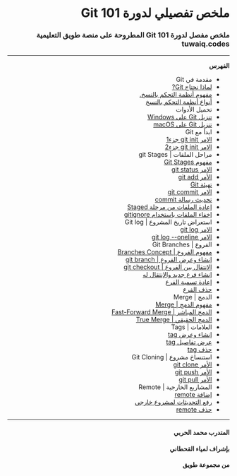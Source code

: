 <div dir="rtl">
  
  # ملخص تفصيلي لدورة Git 101
  
  ### ملخص مفصل لدورة Git 101 المطروحة على منصة طويق التعليمية tuwaiq.codes 
  
  ****
  **الفهرس**
  - مقدمة في Git
  - [لماذا نحتاج Git?](#github.com/mohammed-tu/Learn-Git/blob/main/%D9%85%D9%82%D8%AF%D9%85%D8%A9%20%D9%81%D9%8A%20Git/%D9%84%D9%85%D8%A7%D8%B0%D8%A7%20%D9%86%D8%AD%D8%AA%D8%A7%D8%AC%20Git%3F.md)
  - [مفهوم أنظمة التحكم بالنسخ.](#github.com/mohammed-tu/Learn-Git/blob/main/%D9%85%D9%82%D8%AF%D9%85%D8%A9%20%D9%81%D9%8A%20Git/%D9%85%D9%81%D9%87%D9%88%D9%85%20%D8%A3%D9%86%D8%B8%D9%85%D8%A9%20%D8%A7%D9%84%D8%AA%D8%AD%D9%83%D9%85%20%D8%A8%D8%A7%D9%84%D9%86%D8%B3%D8%AE.md)
  - [أنواع أنظمة التحكم بالنسخ](#github.com/mohammed-tu/Learn-Git/blob/main/%D9%85%D9%82%D8%AF%D9%85%D8%A9%20%D9%81%D9%8A%20Git/%D8%A3%D9%86%D9%88%D8%A7%D8%B9%20%D8%A3%D9%86%D8%B8%D9%85%D8%A9%20%D8%A7%D9%84%D8%AA%D8%AD%D9%83%D9%85%20%D8%A8%D8%A7%D9%84%D9%86%D8%B3%D8%AE.md)
  - تحميل الأدوات
  - [تنزيل Git على Windows](#github.com/mohammed-tu/Learn-Git/blob/main/%D8%AA%D8%AD%D9%85%D9%8A%D9%84%20%D8%A7%D9%84%D8%A3%D8%AF%D9%88%D8%A7%D8%AA/%D8%AA%D9%86%D8%B2%D9%8A%D9%84%20Git%20%D8%B9%D9%84%D9%89%20Windows.md)
  - [تنزيل Git على macOS](#github.com/mohammed-tu/Learn-Git/blob/main/%D8%AA%D8%AD%D9%85%D9%8A%D9%84%20%D8%A7%D9%84%D8%A3%D8%AF%D9%88%D8%A7%D8%AA/%D8%AA%D9%86%D8%B2%D9%8A%D9%84%20Git%20%D8%B9%D9%84%D9%89%20macOS.md)
  - ابدأ مع Git
  - [الامر git init جزء1](#github.com/mohammed-tu/Learn-Git/blob/main/%D8%A7%D8%A8%D8%AF%D8%A3%20%D9%85%D8%B9%20Git/%D8%A7%D9%84%D8%A7%D9%85%D8%B1%20git%20init%20%D8%AC%D8%B2%D8%A11.md)
  - [الامر git init جزء2](#github.com/mohammed-tu/Learn-Git/blob/main/%D8%A7%D8%A8%D8%AF%D8%A3%20%D9%85%D8%B9%20Git/%D8%A7%D9%84%D8%A7%D9%85%D8%B1%20git%20init%20%D8%AC%D8%B2%D8%A12.md)
  - مراحل الملفات | git Stages
  - [مفهوم Git Stages](#github.com/mohammed-tu/Learn-Git/blob/main/%D9%85%D8%B1%D8%A7%D8%AD%D9%84%20%D8%A7%D9%84%D9%85%D9%84%D9%81%D8%A7%D8%AA%20%7C%20git%20Stages/%D9%85%D9%81%D9%87%D9%88%D9%85%20Git%20Stages.md)
  - [الامر git status](#github.com/mohammed-tu/Learn-Git/blob/main/%D9%85%D8%B1%D8%A7%D8%AD%D9%84%20%D8%A7%D9%84%D9%85%D9%84%D9%81%D8%A7%D8%AA%20%7C%20git%20Stages/%D8%A7%D9%84%D8%A7%D9%85%D8%B1%20git%20status.md)
  - [الأمر git add](#github.com/mohammed-tu/Learn-Git/blob/main/%D9%85%D8%B1%D8%A7%D8%AD%D9%84%20%D8%A7%D9%84%D9%85%D9%84%D9%81%D8%A7%D8%AA%20%7C%20git%20Stages/%D8%A7%D9%84%D8%A3%D9%85%D8%B1%20git%20add.md)
  - [تهيئة Git](#github.com/mohammed-tu/Learn-Git/blob/main/%D9%85%D8%B1%D8%A7%D8%AD%D9%84%20%D8%A7%D9%84%D9%85%D9%84%D9%81%D8%A7%D8%AA%20%7C%20git%20Stages/%D8%AA%D9%87%D9%8A%D8%A6%D8%A9%20Git.md)
  - [الامر git commit](#github.com/mohammed-tu/Learn-Git/blob/main/%D9%85%D8%B1%D8%A7%D8%AD%D9%84%20%D8%A7%D9%84%D9%85%D9%84%D9%81%D8%A7%D8%AA%20%7C%20git%20Stages/%D8%A7%D9%84%D8%A7%D9%85%D8%B1%20git%20commit.md)
  - [تحديث رسالة commit](#github.com/mohammed-tu/Learn-Git/blob/main/%D9%85%D8%B1%D8%A7%D8%AD%D9%84%20%D8%A7%D9%84%D9%85%D9%84%D9%81%D8%A7%D8%AA%20%7C%20git%20Stages/%D8%AA%D8%AD%D8%AF%D9%8A%D8%AB%20%D8%B1%D8%B3%D8%A7%D9%84%D8%A9%20commit.md)
  - [إعادة الملفات من مرحلة Staged](#github.com/mohammed-tu/Learn-Git/blob/main/%D9%85%D8%B1%D8%A7%D8%AD%D9%84%20%D8%A7%D9%84%D9%85%D9%84%D9%81%D8%A7%D8%AA%20%7C%20git%20Stages/%D8%A5%D8%B9%D8%A7%D8%AF%D8%A9%20%D8%A7%D9%84%D9%85%D9%84%D9%81%D8%A7%D8%AA%20%D9%85%D9%86%20%D9%85%D8%B1%D8%AD%D9%84%D8%A9%20Staged.md)
  - [إخفاء الملفات باستخدام gitignore](#github.com/mohammed-tu/Learn-Git/blob/main/%D9%85%D8%B1%D8%A7%D8%AD%D9%84%20%D8%A7%D9%84%D9%85%D9%84%D9%81%D8%A7%D8%AA%20%7C%20git%20Stages/%D8%A5%D8%AE%D9%81%D8%A7%D8%A1%20%D8%A7%D9%84%D9%85%D9%84%D9%81%D8%A7%D8%AA%20%D8%A8%D8%A7%D8%B3%D8%AA%D8%AE%D8%AF%D8%A7%D9%85%20gitignore.md)
  - استعراض تاريخ المشروع | Git log
  - [الامر git log](#github.com/mohammed-tu/Learn-Git/blob/main/%D8%A7%D8%B3%D8%AA%D8%B9%D8%B1%D8%A7%D8%B6%20%D8%AA%D8%A7%D8%B1%D9%8A%D8%AE%20%D8%A7%D9%84%D9%85%D8%B4%D8%B1%D9%88%D8%B9%20%7C%20Git%20log/%D8%A7%D9%84%D8%A7%D9%85%D8%B1%20git%20log.md)
  - [الامر git log --oneline](#github.com/mohammed-tu/Learn-Git/blob/main/%D8%A7%D8%B3%D8%AA%D8%B9%D8%B1%D8%A7%D8%B6%20%D8%AA%D8%A7%D8%B1%D9%8A%D8%AE%20%D8%A7%D9%84%D9%85%D8%B4%D8%B1%D9%88%D8%B9%20%7C%20Git%20log/%D8%A7%D9%84%D8%A7%D9%85%D8%B1%20git%20log%20--oneline.md)
  - الفروع | Git Branches
  - [مفهوم الفروع | Branches Concept](#github.com/mohammed-tu/Learn-Git/blob/main/%D8%A7%D9%84%D9%81%D8%B1%D9%88%D8%B9%20%7C%20Git%20Branches/%D9%85%D9%81%D9%87%D9%88%D9%85%20%D8%A7%D9%84%D9%81%D8%B1%D9%88%D8%B9%20%7C%20Branches%20Concept.md)
  - [إنشاء وعرض الفروع | git branch](#github.com/mohammed-tu/Learn-Git/blob/main/%D8%A7%D9%84%D9%81%D8%B1%D9%88%D8%B9%20%7C%20Git%20Branches/%D8%A5%D9%86%D8%B4%D8%A7%D8%A1%20%D9%88%D8%B9%D8%B1%D8%B6%20%D8%A7%D9%84%D9%81%D8%B1%D9%88%D8%B9%20%7C%20git%20branch.md)
  - [الانتقال بين الفروع | git checkout](#github.com/mohammed-tu/Learn-Git/blob/main/%D8%A7%D9%84%D9%81%D8%B1%D9%88%D8%B9%20%7C%20Git%20Branches/%D8%A7%D9%84%D8%A7%D9%86%D8%AA%D9%82%D8%A7%D9%84%20%D8%A8%D9%8A%D9%86%20%D8%A7%D9%84%D9%81%D8%B1%D9%88%D8%B9%20%7C%20git%20checkout.md)
  - [إنشاء فرع جديد والإنتقال له](#github.com/mohammed-tu/Learn-Git/blob/main/%D8%A7%D9%84%D9%81%D8%B1%D9%88%D8%B9%20%7C%20Git%20Branches/%D8%A5%D9%86%D8%B4%D8%A7%D8%A1%20%D9%81%D8%B1%D8%B9%20%D8%AC%D8%AF%D9%8A%D8%AF%20%D9%88%D8%A7%D9%84%D8%A5%D9%86%D8%AA%D9%82%D8%A7%D9%84%20%D9%84%D9%87.md)
  - [إعادة تسمية الفرع](#github.com/mohammed-tu/Learn-Git/blob/main/%D8%A7%D9%84%D9%81%D8%B1%D9%88%D8%B9%20%7C%20Git%20Branches/%D8%A5%D8%B9%D8%A7%D8%AF%D8%A9%20%D8%AA%D8%B3%D9%85%D9%8A%D8%A9%20%D8%A7%D9%84%D9%81%D8%B1%D8%B9.md)
  - [حذف الفرع](#github.com/mohammed-tu/Learn-Git/blob/main/%D8%A7%D9%84%D9%81%D8%B1%D9%88%D8%B9%20%7C%20Git%20Branches/%D8%AD%D8%B0%D9%81%20%D8%A7%D9%84%D9%81%D8%B1%D8%B9.md)
  - الدمج | Merge
  - [مفهوم الدمج | Merge](#github.com/mohammed-tu/Learn-Git/blob/main/%D8%A7%D9%84%D8%AF%D9%85%D8%AC%20%7C%20Merge/%D9%85%D9%81%D9%87%D9%88%D9%85%20%D8%A7%D9%84%D8%AF%D9%85%D8%AC%20%7C%20Merge.md)
  - [الدمج المباشر | Fast-Forward Merge](#github.com/mohammed-tu/Learn-Git/blob/main/%D8%A7%D9%84%D8%AF%D9%85%D8%AC%20%7C%20Merge/%D8%A7%D9%84%D8%AF%D9%85%D8%AC%20%D8%A7%D9%84%D9%85%D8%A8%D8%A7%D8%B4%D8%B1%20%7C%20Fast-Forward%20Merge.md)
  - [الدمج الحقيقي | True Merge](#github.com/mohammed-tu/Learn-Git/blob/main/%D8%A7%D9%84%D8%AF%D9%85%D8%AC%20%7C%20Merge/%D8%A7%D9%84%D8%AF%D9%85%D8%AC%20%D8%A7%D9%84%D8%AD%D9%82%D9%8A%D9%82%D9%8A%20%7C%20True%20Merge.md)
  - العلامات | Tags
  - [إنشاء وعرض tag](#github.com/mohammed-tu/Learn-Git/blob/main/%D8%A7%D9%84%D8%B9%D9%84%D8%A7%D9%85%D8%A7%D8%AA%20%7C%20Tags/%D8%A5%D9%86%D8%B4%D8%A7%D8%A1%20%D9%88%D8%B9%D8%B1%D8%B6%20tag.md)
  - [عرض تفاصيل tag](#github.com/mohammed-tu/Learn-Git/blob/main/%D8%A7%D9%84%D8%B9%D9%84%D8%A7%D9%85%D8%A7%D8%AA%20%7C%20Tags/%D8%B9%D8%B1%D8%B6%20%D8%AA%D9%81%D8%A7%D8%B5%D9%8A%D9%84%20tag.md)
  - [حذف tag](#github.com/mohammed-tu/Learn-Git/blob/main/%D8%A7%D9%84%D8%B9%D9%84%D8%A7%D9%85%D8%A7%D8%AA%20%7C%20Tags/%D8%AD%D8%B0%D9%81%20tag.md)
  - استنساخ مشروع | Git Cloning
  - [الأمر git clone](#github.com/mohammed-tu/Learn-Git/blob/main/%D8%A7%D8%B3%D8%AA%D9%86%D8%B3%D8%A7%D8%AE%20%D9%85%D8%B4%D8%B1%D9%88%D8%B9%20%7C%20Git%20Cloning/%D8%A7%D9%84%D8%A3%D9%85%D8%B1%20git%20clone.md)
  - [الأمر git push](#github.com/mohammed-tu/Learn-Git/blob/main/%D8%A7%D8%B3%D8%AA%D9%86%D8%B3%D8%A7%D8%AE%20%D9%85%D8%B4%D8%B1%D9%88%D8%B9%20%7C%20Git%20Cloning/%D8%A7%D9%84%D8%A3%D9%85%D8%B1%20git%20push.md)
  - [الأمر git pull](#github.com/mohammed-tu/Learn-Git/blob/main/%D8%A7%D8%B3%D8%AA%D9%86%D8%B3%D8%A7%D8%AE%20%D9%85%D8%B4%D8%B1%D9%88%D8%B9%20%7C%20Git%20Cloning/%D8%A7%D9%84%D8%A3%D9%85%D8%B1%20git%20pull.md)
  - المشاريع الخارجية | Remote
  - [إضافة remote](#github.com/mohammed-tu/Learn-Git/blob/main/%D8%A7%D9%84%D9%85%D8%B4%D8%A7%D8%B1%D9%8A%D8%B9%20%D8%A7%D9%84%D8%AE%D8%A7%D8%B1%D8%AC%D9%8A%D8%A9%20%7C%20Remote/%D8%A5%D8%B6%D8%A7%D9%81%D8%A9%20remote.md)
  - [رفع التحديثات لمشروع خارجي](#github.com/mohammed-tu/Learn-Git/blob/main/%D8%A7%D9%84%D9%85%D8%B4%D8%A7%D8%B1%D9%8A%D8%B9%20%D8%A7%D9%84%D8%AE%D8%A7%D8%B1%D8%AC%D9%8A%D8%A9%20%7C%20Remote/%D8%B1%D9%81%D8%B9%20%D8%A7%D9%84%D8%AA%D8%AD%D8%AF%D9%8A%D8%AB%D8%A7%D8%AA%20%D9%84%D9%85%D8%B4%D8%B1%D9%88%D8%B9%20%D8%AE%D8%A7%D8%B1%D8%AC%D9%8A.md)
  - [حذف remote](#github.com/mohammed-tu/Learn-Git/blob/main/%D8%A7%D9%84%D9%85%D8%B4%D8%A7%D8%B1%D9%8A%D8%B9%20%D8%A7%D9%84%D8%AE%D8%A7%D8%B1%D8%AC%D9%8A%D8%A9%20%7C%20Remote/%D8%AD%D8%B0%D9%81%20remote.md)

****
 ####  المتدرب محمد الحربي
 #### بإشراف لمياء القحطاني 
 #### من مجموعة طويق


